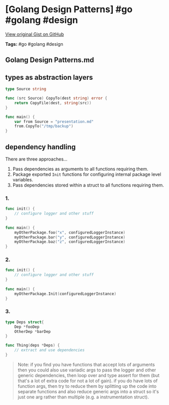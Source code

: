 # [Golang Design Patterns] #go #golang #design

[View original Gist on GitHub](https://gist.github.com/Integralist/5e0008a16da806cac32c7db0e0f6b251)

**Tags:** #go #golang #design

## Golang Design Patterns.md

## types as abstraction layers

```go
type Source string

func (src Source) CopyTo(dest string) error {
    return CopyFile(dest, string(src))
}

func main() {
    var from Source = "presentation.md"
    from.CopyTo("/tmp/backup")
}
```

## dependency handling

There are three approaches...

1. Pass dependencies as arguments to all functions requiring them.
2. Package exported `Init` functions for configuring internal package level variables.
3. Pass dependencies stored within a struct to all functions requiring them.

### 1.

```go
func init() {
	// configure logger and other stuff
}
 
func main() {
	myOtherPackage.foo("x", configuredLoggerInstance)
    myOtherPackage.bar("y", configuredLoggerInstance)
    myOtherPackage.baz("z", configuredLoggerInstance)
}
```

### 2.

```go
func init() {
	// configure logger and other stuff
}
 
func main() {
	myOtherPackage.Init(configuredLoggerInstance)
}
```

### 3.

```go
type Deps struct{
    Dep *fooDep
    OtherDep *barDep
}

func Thing(deps *Deps) {
    // extract and use dependencies
}
```

> Note: if you find you have functions that accept lots of arguments then you could also use variadic args to pass the logger and other generic dependencies, then loop over and type assert for them (but that's a lot of extra code for not a lot of gain). if you do have lots of function args, then try to reduce them by splitting up the code into separate functions and also reduce generic args into a struct so it's just one arg rather than multiple (e.g. a instrumentation struct).

